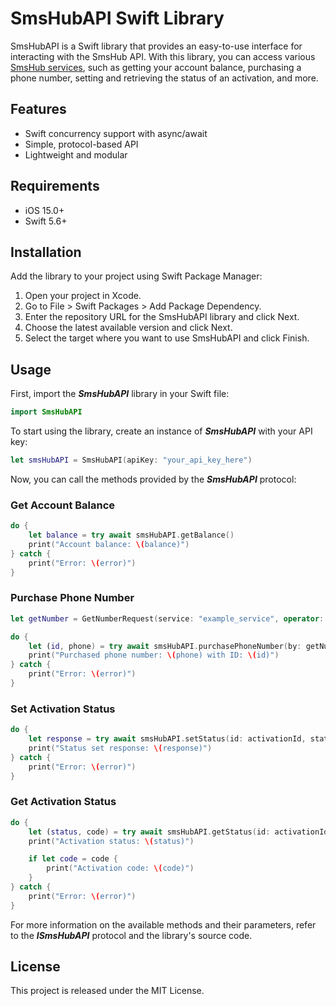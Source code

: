 # SmsHubAPI Swift Library #

SmsHubAPI is a Swift library that provides an easy-to-use interface for interacting with the SmsHub API. With this library, you can access various [SmsHub services](https://smshub.org/en/main), such as getting your account balance, purchasing a phone number, setting and retrieving the status of an activation, and more.

## Features ##

* Swift concurrency support with async/await
* Simple, protocol-based API
* Lightweight and modular

## Requirements ##

* iOS 15.0+
* Swift 5.6+

## Installation ##

Add the library to your project using Swift Package Manager:

1. Open your project in Xcode.
2. Go to File > Swift Packages > Add Package Dependency.
3. Enter the repository URL for the SmsHubAPI library and click Next.
4. Choose the latest available version and click Next.
5. Select the target where you want to use SmsHubAPI and click Finish.

## Usage ##

First, import the **_SmsHubAPI_** library in your Swift file:

```swift
import SmsHubAPI
```

To start using the library, create an instance of **_SmsHubAPI_** with your API key:

```swift
let smsHubAPI = SmsHubAPI(apiKey: "your_api_key_here")
```
Now, you can call the methods provided by the **_SmsHubAPI_** protocol:

### Get Account Balance ###

```swift
do {
    let balance = try await smsHubAPI.getBalance()
    print("Account balance: \(balance)")
} catch {
    print("Error: \(error)")
}
```

### Purchase Phone Number ###

```swift
let getNumber = GetNumberRequest(service: "example_service", operator: "operator_name", country: "country_name")

do {
    let (id, phone) = try await smsHubAPI.purchasePhoneNumber(by: getNumber)
    print("Purchased phone number: \(phone) with ID: \(id)")
} catch {
    print("Error: \(error)")
}
```

### Set Activation Status ###

```swift
do {
    let response = try await smsHubAPI.setStatus(id: activationId, status: .smsSent)
    print("Status set response: \(response)")
} catch {
    print("Error: \(error)")
}
```

### Get Activation Status ###

```swift
do {
    let (status, code) = try await smsHubAPI.getStatus(id: activationId)
    print("Activation status: \(status)")

    if let code = code {
        print("Activation code: \(code)")
    }
} catch {
    print("Error: \(error)")
}
```

For more information on the available methods and their parameters, refer to the **_ISmsHubAPI_** protocol and the library's source code.

## License ##

This project is released under the MIT License.
